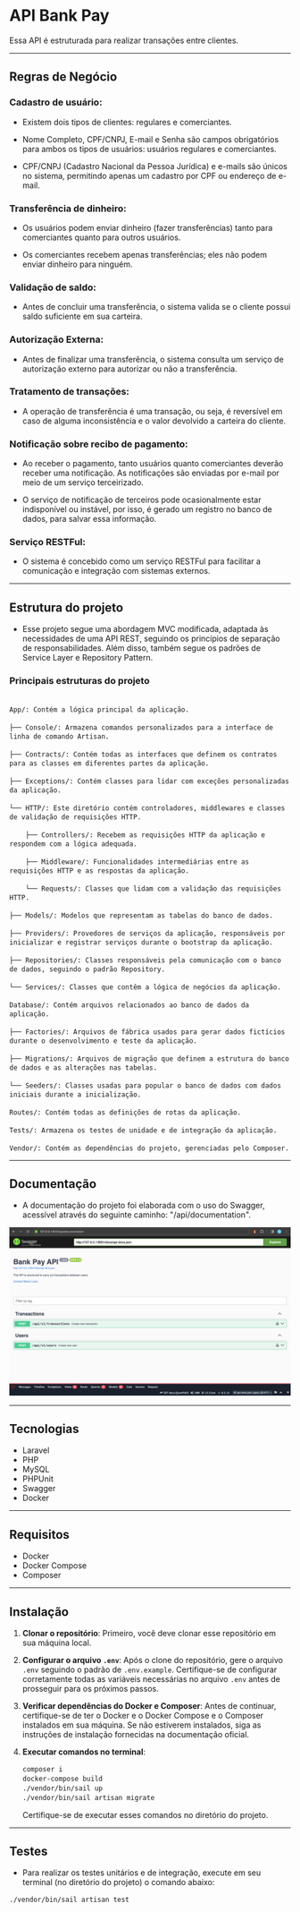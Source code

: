 # API Bank Pay  


 Essa API é estruturada para realizar transações entre clientes.
 
---
## Regras de Negócio   

 

### Cadastro de usuário:  

- Existem dois tipos de clientes: regulares e comerciantes.  

- Nome Completo, CPF/CNPJ, E-mail e Senha são campos obrigatórios para ambos os tipos de usuários: usuários regulares e comerciantes.  

- CPF/CNPJ (Cadastro Nacional da Pessoa Jurídica) e e-mails são únicos no sistema, permitindo apenas um cadastro por CPF ou endereço de e-mail.  

  

### Transferência de dinheiro:  

- Os usuários podem enviar dinheiro (fazer transferências) tanto para comerciantes quanto para outros usuários.  

- Os comerciantes recebem apenas transferências; eles não podem enviar dinheiro para ninguém.  

  

### Validação de saldo:  

- Antes de concluir uma transferência, o sistema valida se o cliente possui saldo suficiente em sua carteira.  

  

### Autorização Externa:  

- Antes de finalizar uma transferência, o sistema consulta um serviço de autorização externo para autorizar ou não a transferência.  

  

### Tratamento de transações:  

 - A operação de transferência é uma transação, ou seja, é reversível em caso de alguma inconsistência e o valor devolvido a carteira do cliente.  

  

### Notificação sobre recibo de pagamento:  

- Ao receber o pagamento, tanto usuários quanto comerciantes deverão receber uma notificação. As notificações são enviadas por e-mail por meio de um serviço terceirizado.   

- O serviço de notificação de terceiros pode ocasionalmente estar indisponível ou instável, por isso, é gerado um registro no banco de dados, para salvar essa informação.  

  

### Serviço RESTFul:  

- O sistema é concebido como um serviço RESTFul para facilitar a comunicação e integração com sistemas externos. 

 
---
## Estrutura do projeto 

- Esse projeto segue uma abordagem MVC modificada, adaptada às necessidades de uma API REST, seguindo os princípios de separação de responsabilidades. Além disso, também segue os padrões de Service Layer e Repository Pattern. 

 

### Principais estruturas do projeto 

```

App/: Contém a lógica principal da aplicação. 

├── Console/: Armazena comandos personalizados para a interface de linha de comando Artisan. 

├── Contracts/: Contém todas as interfaces que definem os contratos para as classes em diferentes partes da aplicação. 

├── Exceptions/: Contém classes para lidar com exceções personalizadas da aplicação. 

└── HTTP/: Este diretório contém controladores, middlewares e classes de validação de requisições HTTP. 

    ├── Controllers/: Recebem as requisições HTTP da aplicação e respondem com a lógica adequada. 

    ├── Middleware/: Funcionalidades intermediárias entre as requisições HTTP e as respostas da aplicação. 

    └── Requests/: Classes que lidam com a validação das requisições HTTP. 

├── Models/: Modelos que representam as tabelas do banco de dados. 

├── Providers/: Provedores de serviços da aplicação, responsáveis por inicializar e registrar serviços durante o bootstrap da aplicação. 

├── Repositories/: Classes responsáveis pela comunicação com o banco de dados, seguindo o padrão Repository. 

└── Services/: Classes que contêm a lógica de negócios da aplicação. 

Database/: Contém arquivos relacionados ao banco de dados da aplicação. 

├── Factories/: Arquivos de fábrica usados para gerar dados fictícios durante o desenvolvimento e teste da aplicação. 

├── Migrations/: Arquivos de migração que definem a estrutura do banco de dados e as alterações nas tabelas. 

└── Seeders/: Classes usadas para popular o banco de dados com dados iniciais durante a inicialização. 

Routes/: Contém todas as definições de rotas da aplicação. 

Tests/: Armazena os testes de unidade e de integração da aplicação. 

Vendor/: Contém as dependências do projeto, gerenciadas pelo Composer. 

```

---

## Documentação 

- A documentação do projeto foi elaborada com o uso do Swagger, acessível através do seguinte caminho: "/api/documentation". 

![Swagger Documentation](public/img/swagger.png)

---
## Tecnologias

- Laravel
- PHP
- MySQL
- PHPUnit
- Swagger
- Docker

---
## Requisitos

- Docker
- Docker Compose
- Composer

---
## Instalação 

1. **Clonar o repositório**: Primeiro, você deve clonar esse repositório em sua máquina local.

2. **Configurar o arquivo `.env`**: Após o clone do repositório, gere o arquivo `.env` seguindo o padrão de `.env.example`. Certifique-se de configurar corretamente todas as variáveis necessárias no arquivo `.env` antes de prosseguir para os próximos passos.

3. **Verificar dependências do Docker e Composer**: Antes de continuar, certifique-se de ter o Docker e o Docker Compose e o Composer instalados em sua máquina. Se não estiverem instalados, siga as instruções de instalação fornecidas na documentação oficial.

4. **Executar comandos no terminal**:

    ```bash
    composer i
    docker-compose build
    ./vendor/bin/sail up
    ./vendor/bin/sail artisan migrate
    ```

    Certifique-se de executar esses comandos no diretório do projeto.

---
## Testes

- Para realizar os testes unitários e de integração, execute em seu terminal (no diretório do projeto) o comando abaixo:
```
./vendor/bin/sail artisan test 
```



